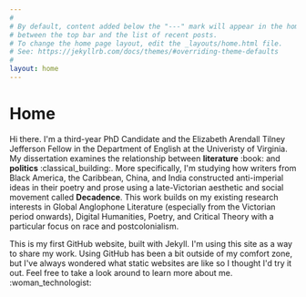 ```yaml
---
#
# By default, content added below the "---" mark will appear in the home page
# between the top bar and the list of recent posts.
# To change the home page layout, edit the _layouts/home.html file.
# See: https://jekyllrb.com/docs/themes/#overriding-theme-defaults
#
layout: home
---
```


<h1>Home</h1>
<p>Hi there.  I'm a third-year PhD Candidate and the Elizabeth Arendall Tilney Jefferson Fellow in the Department of English at the Univeristy of Virginia. My dissertation examines the relationship between <b>literature</b> :book: and <b>politics</b> :classical_building:.  More specifically, I'm studying how writers from Black America, the Caribbean, China, and India constructed anti-imperial ideas in their poetry and prose using a late-Victorian aesthetic and social movement called <b>Decadence</b>.  This work builds on my existing research interests in Global Anglophone Literature (especially from the Victorian period onwards), Digital Humanities, Poetry, and Critical Theory with a particular focus on race and postcolonialism.
  
<p>This is my first GitHub website, built with Jekyll. I'm using this site as a way to share my work. Using GitHub has been a bit outside of my comfort zone, but I've always wondered what static websites are like so I thought I'd try it out. Feel free to take a look around to learn more about me.  :woman_technologist: </p>
